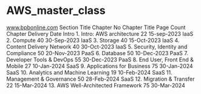 # AWS_master_class





www.bpbonline.com
Section
Title
Chapter
No
Chapter
Title
Page
Count
Chapter
Delivery Date
Intro 1. Intro: AWS architecture 22 15-sep-2023
IaaS 2. Compute 40 30-Sep-2023
IaaS 3. Storage 40 15-Oct-2023
IaaS 4. Content Delivery Network 40 30-Oct-2023
IaaS 5. Security, Identity and Compliance 50 20-Nov-2023
PaaS 6. Database 50 10-Dec-2023
PaaS 7. Developer Tools & DevOps 55 30-Dec-2023
PaaS 8. End User, Front End & Mobile 27 10-Jan-2024
SaaS 9. Applications for Business 75 30-Jan-2024
SaaS 10. Analytics and Machine Learning 19 10-Feb-2024
SaaS 11. Management & Governance 50 28-Feb-2024
SaaS 12. Migration & Transfer 22 15-Mar-2024
13. AWS Well-Architected Framework 75 30-Mar-2024
